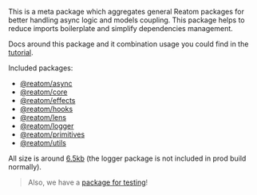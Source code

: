 This is a meta package which aggregates general Reatom packages for better handling async logic and models coupling. This package helps to reduce imports boilerplate and simplify dependencies management.

Docs around this package and it combination usage you could find in the [tutorial](https://www.reatom.dev/tutorial).

Included packages:

- [@reatom/async](https://www.reatom.dev/package/async)
- [@reatom/core](https://www.reatom.dev/core)
- [@reatom/effects](https://www.reatom.dev/package/effects)
- [@reatom/hooks](https://www.reatom.dev/package/hooks)
- [@reatom/lens](https://www.reatom.dev/package/lens)
- [@reatom/logger](https://www.reatom.dev/package/logger)
- [@reatom/primitives](https://www.reatom.dev/package/primitives)
- [@reatom/utils](https://www.reatom.dev/package/utils)

All size is around [6.5kb](https://bundlejs.com/?q=%40reatom%2Fasync%2C%40reatom%2Fcore%2C%40reatom%2Feffects%2C%40reatom%2Fhooks%2C%40reatom%2Flens%2C%40reatom%2Fprimitives%2C%40reatom%2Futils&config=%7B%22esbuild%22%3A%7B%22external%22%3A%5B%22%40reatom%2Flogger%22%5D%7D%7D) (the logger package is not included in prod build normally).

> Also, we have a [package for testing](https://www.reatom.dev/package/testing)!

<!-- TODO -->
<!-- All exported variables: -->
